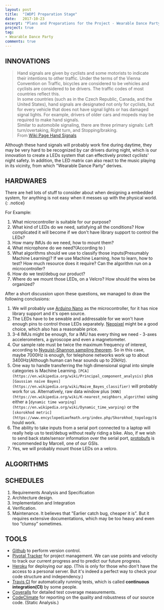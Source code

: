 ```yaml
---
layout: post
title:  "[WDP] Preparation Stage"
date:   2017-10-23
excerpt: "Plans and Preparations for the Project - Wearable Dance Party..."
project: true
tag:
- Wearable Dance Party
comments: true
---	
```


## INNOVATIONS
> Hand signals are given by cyclists and some motorists to indicate their intentions to other traffic. Under the terms of the Vienna Convention on Traffic, bicycles are considered to be vehicles and cyclists are considered to be drivers. The traffic codes of most countries reflect this.<br>
In some countries (such as in the Czech Republic, Canada, and the United States), hand signals are designated not only for cyclists, but for every vehicle that does not have signal lights or has damaged signal lights. For example, drivers of older cars and mopeds may be required to make hand signals.<br>
Similar to automobile signaling, there are three primary signals: Left turn/overtaking, Right turn, and Stopping/braking.<br>
From [Wiki Page Hand Signals](https://en.wikipedia.org/wiki/Hand_signals)

Although these hand signals will probably work fine during daytime, they may be very hard to be recognized by car drivers during night, which is our innovation to create a LEDs system that can effectively protect cyclists' night safety. In addition, the LED matrix can also react to the music playing in its vicinity, from which "Wearable Dance Party" derives.

## HARDWARES
There are hell lots of stuff to consider about when designing a embedded system, for anything is not easy when it messes up with the physical world.
{: .notice}

For Example:
1. What microcontroller is suitable for our purpose?
2. What kind of LEDs do we need, satisfying all the conditions? How complicated it will become if we don't have library support to control the LEDs?
3. How many IMUs do we need, how to mount them?
4. What microphone do we need?(According to )
5. What algorithms should we use to classify those inputs(Presumably Machine Learning)? If we use Machine Learning, how to learn, how to test? How much resource does it require? Can the algorithm run on a microcontroller?
6. How do we test/debug our product?
7. Where do we mount those LEDs, on a Velcro? How should the wires be organized?

After a short discussion upon these questions, we managed to draw the following conclusions:
1. We will probably use [Arduino Nano](https://store.arduino.cc/usa/arduino-nano) as the microcontroller, for it has nice library support and it's open source.
2. The LEDs have to be sewable and addressable for we won't have enough pins to control those LEDs separately. [Neopixel](https://www.adafruit.com/product/1460) might be a good choice, which also has a reasonable price.
3. 3-4 IMUs might be enough, for a IMU has every thing we need - 3-axes accelerometers, a gyroscope and even a magnetometer.
4. Our sample rate must be twice the maximum frequency of interest, according to [Nyquist–Shannon sampling theorem](https://en.wikipedia.org/wiki/Nyquist%E2%80%93Shannon_sampling_theorem). So in this case, maybe 7000Hz is enough, for telephone networks work up to about 3400Hz(Although human can hear sounds up to 20kHz).
5. One way to handle transferring the high dimensional signal into simple categories is Machine Learning. `[PCA](https://en.wikipedia.org/wiki/Principal_component_analysis)` plus `[Gaussian naive Bayes](https://en.wikipedia.org/wiki/Naive_Bayes_classifier)` will probably work for us. Alternatively, raw data window plus `[KNN](https://en.wikipedia.org/wiki/K-nearest_neighbors_algorithm)` using either a [`dynamic time warping](https://en.wikipedia.org/wiki/Dynamic_time_warping)` or the `[skorokhod metric](https://www.encyclopediaofmath.org/index.php/Skorokhod_topology)`should work.
6. The ability to take inputs from a serial port connected to a laptop will really help us to test/debug without really riding a bike. Also, if we wish to send back state/sensor information over the serial port, [protobufs](koti.kapsi.fi/jpa/nanopb/) is recommended by Marcell, one of our GSIs.
7. Yes, we will probably mount those LEDs on a velcro.

## ALGORITHMS


## SCHEDULES
1. Requirements Analysis and Specification
2. Architecture design.
3. Implementation and Integration
4. Verification.
5. Maintenance.
It believes that "Earlier catch bug, cheaper it is". But it requires extensive documentations, which may be too heavy and even too “clumsy” sometimes.

## TOOLS
* [Github](https://github.com/) to perform version control.
* [Pivotal Tracker](http://pivotaltracker.com/) for project management. We can use points and velocity to track our current progress and to predict our future progress.
* [Heroku](https://heroku.com/) for deploying our app. (This is only for those who don't have the access to a personal server. But it's indeed a perfect way to check your code structure and independency.)
* [Travis CI](http://travis-ci.org/) for automatically running tests, which is called **continuous integration(CI)** by some people.
* [Coveralls](http://coveralls.io/) for detailed test coverage measurements.
* [CodeClimate](http://codeclimate.com/) for reporting on the quality and robustness of our source code. (Static Analysis.)
